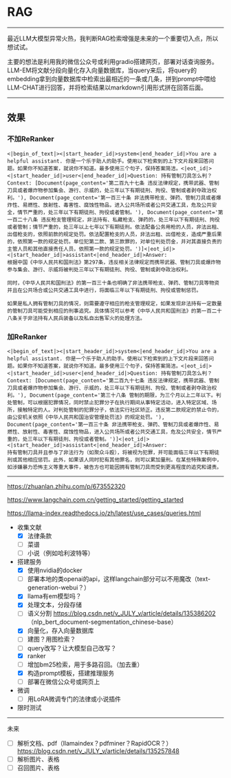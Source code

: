 # RAG

------------------------------
最近LLM大模型异常火热，我判断RAG检索增强是未来的一个重要切入点，所以想试试。

主要的想法是利用我的微信公众号或利用gradio搭建网页，部署对话查询服务。LLM-EM将文献分段向量化存入向量数据库，当query来后，将query的embedding拿到向量数据库中检索出最相近的一条或几条，拼到prompt中喂给LLM-CHAT进行回答，并将检索结果以markdown引用形式拼在回答后面。

------------------------------

## 效果
### 不加ReRanker
```shell
<|begin_of_text|><|start_header_id|>system<|end_header_id|>You are a helpful assistant. 你是一个乐于助人的助手。使用以下检索到的上下文片段来回答问题。如果你不知道答案，就说你不知道。最多使用三个句子，保持答案简洁。<|eot_id|>
<|start_header_id|>user<|end_header_id|>Question: 持有管制刀具怎么判？
Context: [Document(page_content='第二百九十七条 违反法律规定，携带武器、管制刀具或者爆炸物参加集会、游行、示威的，处三年以下有期徒刑、拘役、管制或者剥夺政治权利。'), Document(page_content='第一百三十条 非法携带枪支、弹药、管制刀具或者爆炸性、易燃性、放射性、毒害性、腐蚀性物品，进入公共场所或者公共交通工具，危及公共安全，情节严重的，处三年以下有期徒刑、拘役或者管制。'), Document(page_content='第一百二十八条 违反枪支管理规定，非法持有、私藏枪支、弹药的，处三年以下有期徒刑、拘役或者管制；情节严重的，处三年以上七年以下有期徒刑。依法配备公务用枪的人员，非法出租、出借枪支的，依照前款的规定处罚。依法配置枪支的人员，非法出租、出借枪支，造成严重后果的，依照第一款的规定处罚。单位犯第二款、第三款罪的，对单位判处罚金，并对其直接负责的主管人员和其他直接责任人员，依照第一款的规定处罚。')]<|eot_id|>
<|start_header_id|>assistant<|end_header_id|>Answer:
根据中国《中华人民共和国刑法》第297条，违反相关法律规定而携带武器、管制刀具或爆炸物参与集会、游行、示威将被判处三年以下有期徒刑、拘役、管制或剥夺政治权利。

同时，《中华人民共和国刑法》的第一百三十条也明确了非法携带枪支、弹药、管制刀具等物资并且在公共场合或公共交通工具中进行，将面临三年以下有期徒刑、拘役或管制惩罚。

如果是私人拥有管制刀具的情况，则需要遵守相应的枪支管理规定，如果发现非法持有一定数量的管制刀具可能受到相应的刑事追究。具体情况可以参考《中华人民共和国刑法》的第一百二十八条关于非法持有人民兵装备以及私自出售军火的处理方法。
```

### 加ReRanker
```shell
<|begin_of_text|><|start_header_id|>system<|end_header_id|>You are a helpful assistant. 你是一个乐于助人的助手。使用以下检索到的上下文片段来回答问题。如果你不知道答案，就说你不知道。最多使用三个句子，保持答案简洁。<|eot_id|>
<|start_header_id|>user<|end_header_id|>Question: 持有管制刀具怎么判？
Context: [Document(page_content='第二百九十七条 违反法律规定，携带武器、管制刀具或者爆炸物参加集会、游行、示威的，处三年以下有期徒刑、拘役、管制或者剥夺政治权利。'), Document(page_content='第三十八条 管制的期限，为三个月以上二年以下。判处管制，可以根据犯罪情况，同时禁止犯罪分子在执行期间从事特定活动，进入特定区域、场所，接触特定的人。对判处管制的犯罪分子，依法实行社区矫正。违反第二款规定的禁止令的，由公安机关依照《中华人民共和国治安管理处罚法》的规定处罚。'), Document(page_content='第一百三十条 非法携带枪支、弹药、管制刀具或者爆炸性、易燃性、放射性、毒害性、腐蚀性物品，进入公共场所或者公共交通工具，危及公共安全，情节严重的，处三年以下有期徒刑、拘役或者管制。')]<|eot_id|>
<|start_header_id|>assistant<|end_header_id|>Answer:
持有管制刀具并且参与了非法行为（如聚众斗殴），将被视为犯罪，并可能面临三年以下有期徒刑或其他相应惩罚。此外，如果该人同时犯有其他罪名，则可以累加量刑。在某些特殊案例中，如涉嫌暴力恐怖主义等重大事件，被告方也可能因拥有管制刀具而受到更高程度的追究和谴责。
```

------------------------------

https://zhuanlan.zhihu.com/p/673552320

https://www.langchain.com.cn/getting_started/getting_started

https://llama-index.readthedocs.io/zh/latest/use_cases/queries.html

* 收集文献
    - [x] 法律条款
    - [ ] 菜谱
    - [ ] 小说（例如哈利波特等）
* 搭建服务
    - [x] 使用nvidia的docker
    - [ ] 部署本地的类openai的api，这样langchain部分可以不用魔改（text-generation-webui？）
    - [x] llama有em模型吗？
    - [x] 处理文本，分段存储
    - [ ] 语义分割 <https://blog.csdn.net/v_JULY_v/article/details/135386202> （nlp_bert_document-segmentation_chinese-base）
    - [x] 向量化，存入向量数据库
    - [ ] 建图？用图检索？
    - [ ] query改写？让大模型自己改写？
    - [x] ranker
    - [ ] 增加bm25检索，用于多路召回。（加去重）
    - [x] 构造prompt模板，搭建推理服务
    - [ ] 部署在微信公众号或网页上
* 微调
    - [ ] 用LoRA微调专门的法律或小说插件
* 限时测试

------------------------------

未来
- [ ] 解析文档、pdf（llamaindex？pdfminer？RapidOCR？） <https://blog.csdn.net/v_JULY_v/article/details/135257848>
- [ ] 解析图片、表格
- [ ] 召回图片、表格
